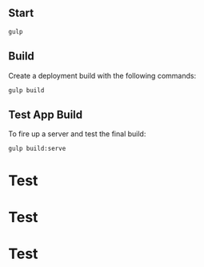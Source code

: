 ## Start

	gulp

## Build

Create a deployment build with the following commands:

	gulp build

## Test App Build

To fire up a server and test the final build:

	gulp build:serve


# Test
# Test
# Test
